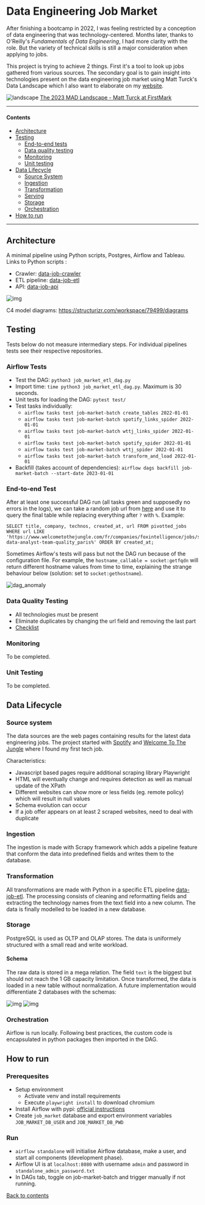 # Data Engineering Job Market

After finishing a bootcamp in 2022, I was feeling restricted by a conception of data engineering that was technology-centered. 
Months later, thanks to O'Reilly's _Fundamentals of Data Engineering_, I had more clarity with the role. 
But the variety of technical skills is still a major consideration when applying to jobs. 

This project is trying to achieve 2 things. First it's a tool to look up jobs gathered from various sources. 
The secondary goal is to gain insight into technologies present on the data engineering job market 
using Matt Turck's Data Landscape 
which I also want to elaborate on my [website](http://bit.ly/3lC4AIz).

![landscape](mad/mad2023.png)
[The 2023 MAD Landscape - Matt Turck at FirstMark](https://mattturck.com/mad2023/#more-1693)

****
#### Contents

- [Architecture](#architecture)
- [Testing](#testing)
  - [End-to-end tests](#end-to-end-tests)
  - [Data quality testing](#data-quality-testing)
  - [Monitoring](#monitoring)
  - [Unit testing](#unit-testing)
- [Data Lifecycle](#data-lifecycle)
  - [Source System](#source-system)
  - [Ingestion](#ingestion)
  - [Transformation](#transformation)
  - [Serving](#serving)
  - [Storage](#storage)
  - [Orchestration](#orchestration)
- [How to run](#how-to-run)

****

## Architecture

A minimal pipeline using Python scripts, Postgres, Airflow and Tableau. 
Links to Python scripts :
- Crawler: [data-job-crawler](https://github.com/FelitaD/data-job-crawler)
- ETL pipeline: [data-job-etl](https://github.com/FelitaD/data-job-etl)  
- API: [data-job-api](https://github.com/FelitaD/data-job-api)

![img](project_diagrams/data_lifecycle.jpg)

C4 model diagrams: https://structurizr.com/workspace/79499/diagrams

## Testing

Tests below do not measure intermediary steps. For individual pipelines tests see their respective repositories.

### Airflow Tests

- Test the DAG: `python3 job_market_etl_dag.py`
- Import time: `time python3 job_market_etl_dag.py`. Maximum is 30 seconds.
- Unit tests for loading the DAG: `pytest test/`
- Test tasks individually: 
  - `airflow tasks test job-market-batch create_tables 2022-01-01`
  - `airflow tasks test job-market-batch spotify_links_spider 2022-01-01`
  - `airflow tasks test job-market-batch wttj_links_spider 2022-01-01`
  - `airflow tasks test job-market-batch spotify_spider 2022-01-01`
  - `airflow tasks test job-market-batch wttj_spider 2022-01-01`
  - `airflow tasks test job-market-batch transform_and_load 2022-01-01`
- Backfill (takes account of dependencies): `airflow dags backfill job-market-batch --start-date 2023-01-01`

### End-to-end Test

After at least one successful DAG run (all tasks green and supposedly no errors in the logs), we can take a random job url from [here](https://www.welcometothejungle.com/fr/jobs?page=1&aroundQuery=&query=data%20engineer&refinementList%5Bcontract_type_names.fr%5D%5B%5D=CDI&refinementList%5Bcontract_type_names.fr%5D%5B%5D=CDD%20%2F%20Temporaire&refinementList%5Bcontract_type_names.fr%5D%5B%5D=Autres&refinementList%5Bcontract_type_names.fr%5D%5B%5D=VIE&refinementList%5Bcontract_type_names.fr%5D%5B%5D=Freelance) and use it to query the final table while replacing everything after `?` with `%`. Example:
```
SELECT title, company, technos, created_at, url FROM pivotted_jobs WHERE url LIKE 'https://www.welcometothejungle.com/fr/companies/foxintelligence/jobs/senior-data-analyst-team-quality_paris%' ORDER BY created_at;
```

Sometimes Airflow's tests will pass but not the DAG run because of the configuration file. For example, the `hostname_callable = socket:getfqdn` will return different hostname values from time to time, explaining the strange behaviour below (solution: set to `socket:gethostname`).

![dag_anomaly](project_diagrams/dag_anomaly.png)

### Data Quality Testing

- All technologies must be present
- Eliminate duplicates by changing the url field and removing the last part
- [Checklist](https://www.montecarlodata.com/blog-data-quality-testing/)

### Monitoring

To be completed.

### Unit Testing

To be completed.

## Data Lifecycle

### Source system

The data sources are the web pages containing results for the latest data engineering jobs.  The project started with [Spotify](https://www.lifeatspotify.com/jobs?c=engineering&c=data&l=london&l=stockholm&l=remote-emea&l=paris) and [Welcome To The Jungle](https://www.welcometothejungle.com/fr/jobs?page={page_number}&aroundQuery=&query=data%20engineer&refinementList%5Bcontract_type_names.fr%5D%5B%5D=CDI&refinementList%5Bcontract_type_names.fr%5D%5B%5D=CDD%20%2F%20Temporaire&refinementList%5Bcontract_type_names.fr%5D%5B%5D=Autres&refinementList%5Bcontract_type_names.fr%5D%5B%5D=VIE&refinementList%5Bcontract_type_names.fr%5D%5B%5D=Freelance) where I found my first tech job.

Characteristics:
- Javascript based pages require additional scraping library Playwright
- HTML will eventually change and requires detection as well as manual update of the XPath
- Different websites can show more or less fields (eg. remote policy) which will result in null values
- Schema evolution can occur
- If a job offer appears on at least 2 scraped websites, need to deal with duplicate

### Ingestion

The ingestion is made with Scrapy framework which adds a pipeline feature that conform the data into predefined fields and writes them to the database.

### Transformation

All transformations are made with Python in a specific ETL pipeline [data-job-etl](https://github.com/FelitaD/data-job-etl).
The processing consists of cleaning and reformatting fields and extracting the technology names from the text field into a new column. The data is finally modelled to be loaded in a new database.

### Storage

PostgreSQL is used as OLTP and OLAP stores. The data is uniformely structured with a small read and write workload.

#### Schema 

The raw data is stored in a mega relation. The field `text` is the biggest but should not reach the 1 GB capacity limitation. 
Once transformed, the data is loaded in a new table without normalization. A future implementation would differentiate 2 databases with the schemas:

![img](project_diagrams/job_market_mega.png) ![img](project_diagrams/job_market_star.png)

### Orchestration

Airflow is run locally. Following best practices, the custom code is encapsulated in python packages then imported in the DAG.

## How to run

### Prerequesites

- Setup environment 
  - Activate venv and install requirements
  - Execute `playwright install` to download chromium
- Install Airflow with pypi: [official instructions](https://airflow.apache.org/docs/apache-airflow/stable/installation/installing-from-pypi.html)
- Create `job_market` database and export environment variables `JOB_MARKET_DB_USER` and `JOB_MARKET_DB_PWD`   

### Run

- ```airflow standalone``` will initialise Airflow database, make a user, and start all components (development phase).<br>  
- Airflow UI is at `localhost:8080` with username `admin` and password in `standalone_admin_password.txt`
- In DAGs tab, toggle on job-market-batch and trigger manually if not running.  


[Back to contents](#contents)